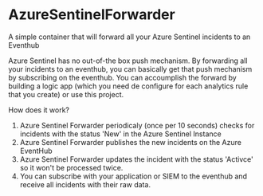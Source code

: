 # AzureSentinelForwarder
A simple container that will forward all your Azure Sentinel incidents to an Eventhub

Azure Sentinel has no out-of-the box push mechanism. By forwarding all your incidents to an eventhub, you can basically get that push mechanism by subscribing on the eventhub. You can accoumplish the forward by building a logic app (which you need de configure for each analytics rule that you create) or use this project. 

How does it work?
1. Azure Sentinel Forwarder periodicaly (once per 10 seconds) checks for incidents with the status 'New' in the Azure Sentinel Instance
2. Azure Sentinel Forwarder publishes the new incidents on the Azure EventHub
3. Azure Sentinel Forwarder updates the incident with the status 'Activce' so it won't be processed twice.
4. You can subscribe with your application or SIEM to the eventhub and receive all incidents with their raw data.
